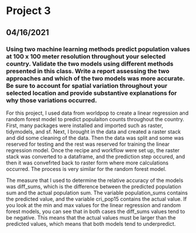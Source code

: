 # Project 3
## 04/16/2021
### Using two machine learning methods predict population values at 100 x 100 meter resolution throughout your selected country. Validate the two models using different methods presented in this class. Write a report assessing the two approaches and which of the two models was more accurate. Be sure to account for spatial variation throughout your selected location and provide substantive explanations for why those variations occurred. 

For this project, I used data from worldpop to create a linear regression and random forest model to predict populaiton counts throughout the country. First, many packages were installed and imported such as raster, tidymodels, and sf. Next, I brought in the data and created a raster stack and did some cleaning of the data. Then the data was split and some was reserved for testing and the rest was reserved for training the linear regression model. Once the recipe and workflow were set up, the raster stack was converted to a dataframe, and the prediction step occured, and then it was convefrted back to raster form where more calculations occurred. The process is very similar for the random forest model. 

The measure that I used to determine the relative accuracy of the models was diff_sums, which is the difference between the predicted population sum and the actual population sum. The variable population_sums contains the predicted value, and the variable cri_pop15 contains the actual value. If you look at the min and max values for the linear regression and random forest models, you can see that in both cases the diff_sums values tend to be negative. This means that the actual values must be larger than the predicted values, which means that both models tend to underpredict. 
